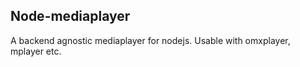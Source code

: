 ## Node-mediaplayer

A backend agnostic mediaplayer for nodejs. Usable with omxplayer, mplayer etc.
